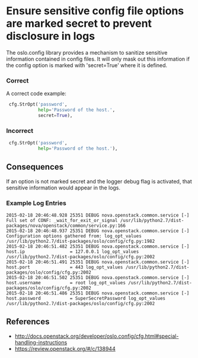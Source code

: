 
Ensure sensitive config file options are marked secret to prevent disclosure in logs
=====================

The oslo.config library provides a mechanism to sanitize sensitive information contained in config files.  It will only mask out this information if the config option is marked with 'secret=True' where it is defined.

### Correct
A correct code example:
```python
 cfg.StrOpt('password',
            help='Password of the host.',
            secret=True),
```

### Incorrect
```python
 cfg.StrOpt('password',
            help='Password of the host.'),
```

## Consequences

If an option is not marked secret and the logger debug flag is activated, that sensitive information would appear in the logs.

### Example Log Entries
```
2015-02-18 20:46:48.928 25351 DEBUG nova.openstack.common.service [-] Full set of CONF: _wait_for_exit_or_signal /usr/lib/python2.7/dist-packages/nova/openstack/common/service.py:166
2015-02-18 20:46:48.937 25351 DEBUG nova.openstack.common.service [-] Configuration options gathered from: log_opt_values /usr/lib/python2.7/dist-packages/oslo/config/cfg.py:1982
2015-02-18 20:46:51.482 25351 DEBUG nova.openstack.common.service [-] host.ip                 = 127.0.0.1 log_opt_values /usr/lib/python2.7/dist-packages/oslo/config/cfg.py:2002
2015-02-18 20:46:51.491 25351 DEBUG nova.openstack.common.service [-] host.port               = 443 log_opt_values /usr/lib/python2.7/dist-packages/oslo/config/cfg.py:2002
2015-02-18 20:46:51.502 25351 DEBUG nova.openstack.common.service [-] host.username           = root log_opt_values /usr/lib/python2.7/dist-packages/oslo/config/cfg.py:2002
2015-02-18 20:46:51.486 25351 DEBUG nova.openstack.common.service [-] host.password           = SuperSecretPassword log_opt_values /usr/lib/python2.7/dist-packages/oslo/config/cfg.py:2002
```

## References

* http://docs.openstack.org/developer/oslo.config/cfg.html#special-handling-instructions
* https://review.openstack.org/#/c/138944
